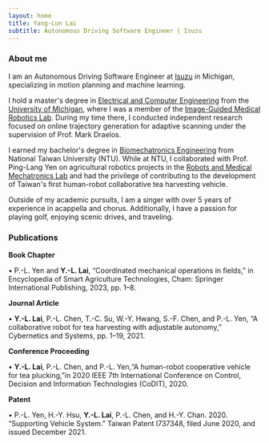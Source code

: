 ```yaml
---
layout: home
title: Yang-Lun Lai
subtitle: Autonomous Driving Software Engineer | Isuzu
---
```

### About me
I am an Autonomous Driving Software Engineer at [Isuzu](https://www.isuzutechcenter.com/) in Michigan, specializing in motion planning and machine learning.

I hold a master's degree in [Electrical and Computer Engineering](https://ece.engin.umich.edu/research/research-areas/robotics-autonomous-systems/) from the [University of Michigan](https://umich.edu/), where I was a member of the [Image-Guided Medical Robotics Lab](https://medical.robotics.umich.edu/). During my time there, I conducted independent research focused on online trajectory generation for adaptive scanning under the supervision of Prof. Mark Draelos.

I earned my bachelor's degree in [Biomechatronics Engineering](https://www.bime.ntu.edu.tw/English/Default.html) from National Taiwan University (NTU). While at NTU, I collaborated with Prof. Ping-Lang Yen on agricultural robotics projects in the [Robots and Medical Mechatronics Lab](http://rmml.bime.ntu.edu.tw/nturmmle.html) and had the privilege of contributing to the development of Taiwan's first human-robot collaborative tea harvesting vehicle.

Outside of my academic pursuits, I am a singer with over 5 years of experience in acappella and chorus. Additionally, I have a passion for playing golf, enjoying scenic drives, and traveling.

### Publications
**Book Chapter**

• P.-L. Yen and **Y.-L. Lai**, “Coordinated mechanical operations in fields,” in Encyclopedia of Smart Agriculture Technologies, Cham: Springer International Publishing, 2023, pp. 1–8.

**Journal Article**

• **Y.-L. Lai**, P.-L. Chen, T.-C. Su, W.-Y. Hwang, S.-F. Chen, and P.-L. Yen, “A collaborative robot for tea harvesting with adjustable autonomy,” Cybernetics and Systems, pp. 1–19, 2021.

**Conference Proceeding**

• **Y.-L. Lai**, P.-L. Chen, and P.-L. Yen,“A human-robot cooperative vehicle for tea plucking,”in 2020 IEEE 7th International Conference on Control, Decision and Information Technologies (CoDIT), 2020.

**Patent**

•	P.-L. Yen, H.-Y. Hsu, **Y.-L. Lai**, P.-L. Chen, and H.-Y. Chan. 2020. “Supporting Vehicle System.” Taiwan Patent I737348, filed June 2020, and issued December 2021.
